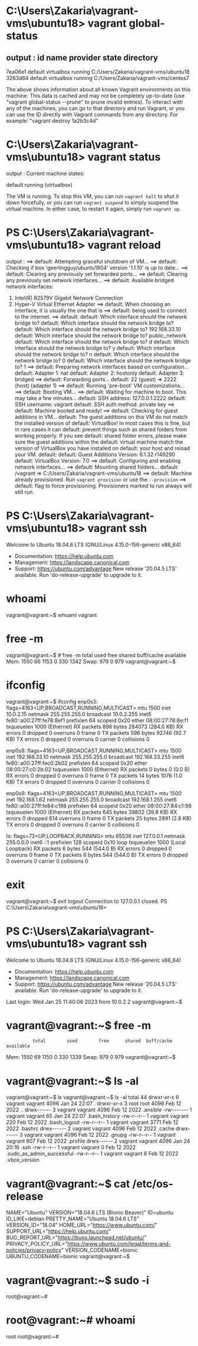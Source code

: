 # C:\Users\Zakaria\vagrant-vms\ubuntu18> vagrant global-status 
output : 
id       name    provider   state    directory                             
--------------------------------------------------------------------------
7ea06e1  default virtualbox running C:/Users/Zakaria/vagrant-vms/ubuntu18 
3263d84  default virtualbox running C:/Users/Zakaria/vagrant-vms/centos7  
 
The above shows information about all known Vagrant environments
on this machine. This data is cached and may not be completely
up-to-date (use "vagrant global-status --prune" to prune invalid
entries). To interact with any of the machines, you can go to that
directory and run Vagrant, or you can use the ID directly with
Vagrant commands from any directory. For example:
"vagrant destroy 1a2b3c4d"

# C:\Users\Zakaria\vagrant-vms\ubuntu18> vagrant status
output : 
Current machine states:

default                   running (virtualbox)

The VM is running. To stop this VM, you can run `vagrant halt` to
shut it down forcefully, or you can run `vagrant suspend` to simply
suspend the virtual machine. In either case, to restart it again,
simply run `vagrant up`.

# PS C:\Users\Zakaria\vagrant-vms\ubuntu18> vagrant reload
output :
==> default: Attempting graceful shutdown of VM...
==> default: Checking if box 'geerlingguy/ubuntu1804' version '1.1.10' is up to date...
==> default: Clearing any previously set forwarded ports...
==> default: Clearing any previously set network interfaces...
==> default: Available bridged network interfaces:
1) Intel(R) 82579V Gigabit Network Connection
2) Hyper-V Virtual Ethernet Adapter
==> default: When choosing an interface, it is usually the one that is
==> default: being used to connect to the internet.
==> default:
    default: Which interface should the network bridge to?
    default: Which interface should the network bridge to?
    default: Which interface should the network bridge to? 192.168.33.10
    default: Which interface should the network bridge to? public_network
    default: Which interface should the network bridge to? d
    default: Which interface should the network bridge to? y
    default: Which interface should the network bridge to? n
    default: Which interface should the network bridge to? 0
    default: Which interface should the network bridge to? 1
==> default: Preparing network interfaces based on configuration...
    default: Adapter 1: nat
    default: Adapter 2: hostonly
    default: Adapter 3: bridged
==> default: Forwarding ports...
    default: 22 (guest) => 2222 (host) (adapter 1)
==> default: Running 'pre-boot' VM customizations...
==> default: Booting VM...
==> default: Waiting for machine to boot. This may take a few minutes...
    default: SSH address: 127.0.0.1:2222
    default: SSH username: vagrant
    default: SSH auth method: private key
==> default: Machine booted and ready!
==> default: Checking for guest additions in VM...
    default: The guest additions on this VM do not match the installed version of
    default: VirtualBox! In most cases this is fine, but in rare cases it can
    default: prevent things such as shared folders from working properly. If you see
    default: shared folder errors, please make sure the guest additions within the
    default: virtual machine match the version of VirtualBox you have installed on
    default: your host and reload your VM.
    default:
    default: Guest Additions Version: 6.1.32 r149290
    default: VirtualBox Version: 7.0
==> default: Configuring and enabling network interfaces...
==> default: Mounting shared folders...
    default: /vagrant => C:/Users/Zakaria/vagrant-vms/ubuntu18
==> default: Machine already provisioned. Run `vagrant provision` or use the `--provision`
==> default: flag to force provisioning. Provisioners marked to run always will still run.


# PS C:\Users\Zakaria\vagrant-vms\ubuntu18> vagrant ssh
Welcome to Ubuntu 18.04.6 LTS (GNU/Linux 4.15.0-156-generic x86_64)

 * Documentation:  https://help.ubuntu.com
 * Management:     https://landscape.canonical.com
 * Support:        https://ubuntu.com/advantage
New release '20.04.5 LTS' available.
Run 'do-release-upgrade' to upgrade to it.


#  whoami
vagrant@vagrant:~$ whoami
vagrant

# free -m
vagrant@vagrant:~$  # free -m
              total        used        free      shared  buff/cache   available
Mem:           1550          66        1153           0         330        1342
Swap:           979           0         979
vagrant@vagrant:~$

# ifconfig
vagrant@vagrant:~$ ifconfig
enp0s3: flags=4163<UP,BROADCAST,RUNNING,MULTICAST>  mtu 1500
        inet 10.0.2.15  netmask 255.255.255.0  broadcast 10.0.2.255
        inet6 fe80::a00:27ff:fe78:8ef1  prefixlen 64  scopeid 0x20<link>
        ether 08:00:27:78:8e:f1  txqueuelen 1000  (Ethernet)
        RX packets 896  bytes 284073 (284.0 KB)
        RX errors 0  dropped 0  overruns 0  frame 0
        TX packets 596  bytes 92746 (92.7 KB)
        TX errors 0  dropped 0 overruns 0  carrier 0  collisions 0

enp0s8: flags=4163<UP,BROADCAST,RUNNING,MULTICAST>  mtu 1500
        inet 192.168.33.10  netmask 255.255.255.0  broadcast 192.168.33.255
        inet6 fe80::a00:27ff:fec0:2b02  prefixlen 64  scopeid 0x20<link>
        ether 08:00:27:c0:2b:02  txqueuelen 1000  (Ethernet)
        RX packets 0  bytes 0 (0.0 B)
        RX errors 0  dropped 0  overruns 0  frame 0
        TX packets 14  bytes 1076 (1.0 KB)
        TX errors 0  dropped 0 overruns 0  carrier 0  collisions 0

enp0s9: flags=4163<UP,BROADCAST,RUNNING,MULTICAST>  mtu 1500
        inet 192.168.1.62  netmask 255.255.255.0  broadcast 192.168.1.255
        inet6 fe80::a00:27ff:fe84:c198  prefixlen 64  scopeid 0x20<link>
        ether 08:00:27:84:c1:98  txqueuelen 1000  (Ethernet)
        RX packets 645  bytes 39802 (39.8 KB)
        RX errors 0  dropped 614  overruns 0  frame 0
        TX packets 25  bytes 2891 (2.8 KB)
        TX errors 0  dropped 0 overruns 0  carrier 0  collisions 0

lo: flags=73<UP,LOOPBACK,RUNNING>  mtu 65536
        inet 127.0.0.1  netmask 255.0.0.0
        inet6 ::1  prefixlen 128  scopeid 0x10<host>
        loop  txqueuelen 1000  (Local Loopback)
        RX packets 6  bytes 544 (544.0 B)
        RX errors 0  dropped 0  overruns 0  frame 0
        TX packets 6  bytes 544 (544.0 B)
        TX errors 0  dropped 0 overruns 0  carrier 0  collisions 0

# exit
vagrant@vagrant:~$ exit
logout
Connection to 127.0.0.1 closed.
PS C:\Users\Zakaria\vagrant-vms\ubuntu18>


# PS C:\Users\Zakaria\vagrant-vms\ubuntu18> vagrant ssh
Welcome to Ubuntu 18.04.6 LTS (GNU/Linux 4.15.0-156-generic x86_64)

 * Documentation:  https://help.ubuntu.com
 * Management:     https://landscape.canonical.com
 * Support:        https://ubuntu.com/advantage
New release '20.04.5 LTS' available.
Run 'do-release-upgrade' to upgrade to it.

Last login: Wed Jan 25 11:40:06 2023 from 10.0.2.2
vagrant@vagrant:~$

# vagrant@vagrant:~$ free -m
              total        used        free      shared  buff/cache   available
Mem:           1550          69        1150           0         330        1339
Swap:           979           0         979
vagrant@vagrant:~$

# vagrant@vagrant:~$ ls -al
vagrant@vagrant:~$ ls
vagrant@vagrant:~$ ls -al
total 44
drwxr-xr-x 6 vagrant vagrant 4096 Jan 24 22:07 .
drwxr-xr-x 3 root    root    4096 Feb 12  2022 ..
drwx------ 3 vagrant vagrant 4096 Feb 12  2022 .ansible
-rw------- 1 vagrant vagrant   65 Jan 24 22:07 .bash_history
-rw-r--r-- 1 vagrant vagrant  220 Feb 12  2022 .bash_logout
-rw-r--r-- 1 vagrant vagrant 3771 Feb 12  2022 .bashrc
drwx------ 2 vagrant vagrant 4096 Feb 12  2022 .cache
drwx------ 3 vagrant vagrant 4096 Feb 12  2022 .gnupg
-rw-r--r-- 1 vagrant vagrant  807 Feb 12  2022 .profile
drwx------ 2 vagrant vagrant 4096 Jan 24 20:16 .ssh
-rw-r--r-- 1 vagrant vagrant    0 Feb 12  2022 .sudo_as_admin_successful
-rw-r--r-- 1 vagrant vagrant    6 Feb 12  2022 .vbox_version

# vagrant@vagrant:~$ cat /etc/os-release
NAME="Ubuntu"
VERSION="18.04.6 LTS (Bionic Beaver)"
ID=ubuntu
ID_LIKE=debian
PRETTY_NAME="Ubuntu 18.04.6 LTS"
VERSION_ID="18.04"
HOME_URL="https://www.ubuntu.com/"
SUPPORT_URL="https://help.ubuntu.com/"
BUG_REPORT_URL="https://bugs.launchpad.net/ubuntu/"
PRIVACY_POLICY_URL="https://www.ubuntu.com/legal/terms-and-policies/privacy-policy"
VERSION_CODENAME=bionic
UBUNTU_CODENAME=bionic
vagrant@vagrant:~$

# vagrant@vagrant:~$ sudo -i
root@vagrant:~#

# root@vagrant:~# whoami
root
root@vagrant:~#